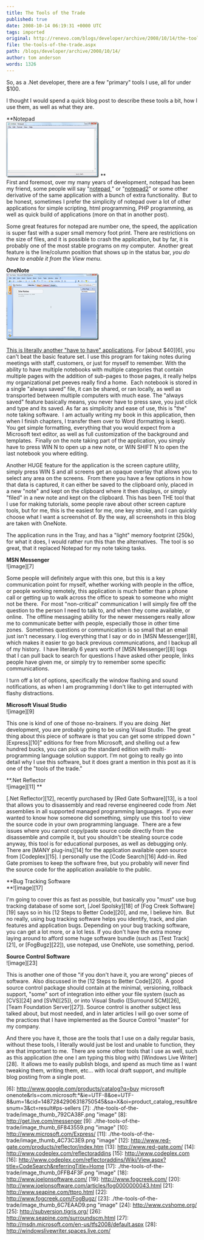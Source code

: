 ```yaml
---
title: The Tools of the Trade
published: true
date: 2008-10-14 06:19:31 +0000 UTC
tags: imported 
original: http://renevo.com/blogs/developer/archive/2008/10/14/the-tools-of-the-trade.aspx
file: the-tools-of-the-trade.aspx
path: /blogs/developer/archive/2008/10/14/
author: tom anderson
words: 1326
---
```

So, as a .Net developer, there are a few "primary" tools I use, all for under $100.

I thought I would spend a quick blog post to describe these tools a bit, how I use them, as well as what they are.

**Notepad   
![image][1] **   
First and foremost, over my many years of development, notepad has been my friend, some people will say "[notepad ][2]" or "[notepad2][3]" or some other derivative of the same application with a bunch of extra functionality.  But to be honest, sometimes I prefer the simplicity of notepad over a lot of other applications for simple scripting, html programming, PHP programming, as well as quick build of applications (more on that in another post).

Some great features for notepad are number one, the speed, the application is super fast with a super small memory foot print. There are restrictions on the size of files, and it is possible to crash the application, but by far, it is probably one of the most stable programs on my computer.  Another great feature is the line/column position that shows up in the status bar, *you do have to enable it from the View menu*.

**OneNote**   
![image][4]

[This is literally another "have to have" applications][5]. For [about $40][6], you can't beat the basic feature set. I use this program for taking notes during meetings with staff, customers, or just for myself to remember. With the ability to have multiple notebooks with multiple categories that contain multiple pages with the addition of sub-pages to those pages, it really helps my organizational pet peeves really find a home.  Each notebook is stored in a single "always saved" file, it can be shared, or ran locally, as well as transported between multiple computers with much ease. The "always saved" feature basically means, you never have to press save, you just click and type and its saved. As far as simplicity and ease of use, this is "the" note taking software.  I am actually writing my book in this application, then when I finish chapters, I transfer them over to Word (formatting is kept).  You get simple formatting, everything that you would expect from a Microsoft text editor, as well as full customization of the background and templates.  Finally on the note taking part of the application, you simply have to press WIN N to open up a new note, or WIN SHIFT N to open the last notebook you where editing.

Another HUGE feature for the application is the screen capture utility, simply press WIN S and all screens get an opaque overlay that allows you to select any area on the screens.  From there you have a few options in how that data is captured, it can either be saved to the clipboard only, placed in a new "note" and kept on the clipboard where it then displays, or simply "filed" in a new note and kept on the clipboard. This has been THE tool that I use for making tutorials, some people rave about other screen capture tools, but for me, this is the easiest for me, one key stroke, and I can quickly choose what I want a screenshot of. By the way, all screenshots in this blog are taken with OneNote.

The application runs in the Tray, and has a "light" memory footprint (250k), for what it does, I would rather run this than the alternatives.  The tool is so great, that it replaced Notepad for my note taking tasks.

**MSN Messenger**   
![image][7] 

Some people will definitely argue with this one, but this is a key communication point for myself, whether working with people in the office, or people working remotely, this application is much better than a phone call or getting up to walk across the office to speak to someone who might not be there.  For most "non-critical" communication I will simply fire off the question to the person I need to talk to, and when they come available, or online.  The offline messaging ability for the newer messengers really allow me to communicate better with people, especially those in other time zones.  Sometimes questions or communication is so small that an email just isn't necessary. I log everything that I say or do in [MSN Messenger][8], which makes it easier to go back previous communications, and I backup all of my history.  I have literally 6 years worth of [MSN Messenger][8] logs that I can pull back to search for questions I have asked other people, links people have given me, or simply try to remember some specific communications.

I turn off a lot of options, specifically the window flashing and sound notifications, as when I am programming I don't like to get interrupted with flashy distractions.

**Microsoft Visual Studio**   
![image][9]

This one is kind of one of those no-brainers. If you are doing .Net development, you are probably going to be using Visual Studio. The great thing about this piece of software is that you can get some stripped down "[Express][10]" editions for free from Microsoft, and shelling out a few hundred bucks, you can pick up the standard edition with multi-programming language solution support. I'm not going to really go into detail why I use this software, but it does grant a mention in this post as it is one of the "tools of the trade."

**.Net Reflector   
![image][11] **

[.Net Reflector][12], recently purchased by [Red Gate Software][13], is a tool that allows you to disassembly and read reverse engineered code from .Net assemblies in all supported managed programming languages.  If you ever wanted to know how someone did something, simply use this tool to view the source code in your own programming language.  There are a few issues where you cannot copy/paste source code directly from the disassemble and compile it, but you shouldn't be stealing source code anyway, this tool is for educational purposes, as well as debugging only. There are [MANY plug-ins][14] for the application available open source from [Codeplex][15]. I personally use the [Code Search][16] Add-in. Red Gate promises to keep the software free, but you probably will never find the source code for the application available to the public.

**Bug Tracking Software   
**![image][17]

I'm going to cover this as fast as possible, but basically you "must" use bug tracking database of some sort, [Joel Spolsky][18] of [Fog Creek Software][19] says so in his [12 Steps to Better Code][20], and me, I believe him.  But no really, using bug tracking software helps you identify, track, and plan features and application bugs. Depending on your bug tracking software, you can get a lot more, or a lot less. If you don't have the extra money laying around to afford some huge software bundle (such as [Test Track][21], or [FogBugz][22]), use notepad, use OneNote, use something, period.

**Source Control Software**   
![image][23]

This is another one of those "if you don't have it, you are wrong" pieces of software.  Also discussed in the [12 Steps to Better Code][20].  A good source control package should contain at the minimal, versioning, rollback support, "some" sort of integration into either your file system (such as [CVS][24] and [SVN][25]), or into Visual Studio ([Surround SCM][26], [Team Foundation Server][27]). Source control is another subject less talked about, but most needed, and in later articles I will go over some of the practices that I have implemented as the Source Control "master" for my company.

And there you have it, those are the tools that I use on a daily regular basis, without these tools, I literally would just be lost and unable to function, they are that important to me.  There are some other tools that I use as well, such as this application (the one I am typing this blog with) [Windows Live Writer][28].  It allows me to easily publish blogs, and spend as much time as I want tweaking them, writing them, etc… with local draft support, and multiple blog posting from a single post.



[1]: ./the-tools-of-the-trade/image_thumb_528E3D0F.png "image"
[2]: http://notepad-plus.sourceforge.net/
[3]: http://www.notepad2.com/
[4]: ./the-tools-of-the-trade/image_thumb_50050B51.png "image"
[5]: http://office.microsoft.com/onenote
[6]: http://www.google.com/products/catalog?q=buy microsoft onenote&rls=com.microsoft:*&ie=UTF-8&oe=UTF-8&um=1&cid=14872842906318750545&sa=X&oi=product_catalog_result&resnum=3&ct=result#ps-sellers
[7]: ./the-tools-of-the-trade/image_thumb_792CA38F.png "image"
[8]: http://get.live.com/messenger
[9]: ./the-tools-of-the-trade/image_thumb_6F843559.png "image"
[10]: http://www.microsoft.com/Express/
[11]: ./the-tools-of-the-trade/image_thumb_4C73C3E9.png "image"
[12]: http://www.red-gate.com/products/reflector/index.htm
[13]: http://www.red-gate.com/
[14]: http://www.codeplex.com/reflectoraddins
[15]: http://www.codeplex.com
[16]: http://www.codeplex.com/reflectoraddins/Wiki/View.aspx?title=CodeSearch&referringTitle=Home
[17]: ./the-tools-of-the-trade/image_thumb_0FFB4F3F.png "image"
[18]: http://www.joelonsoftware.com/
[19]: http://www.fogcreek.com/
[20]: http://www.joelonsoftware.com/articles/fog0000000043.html
[21]: http://www.seapine.com/ttpro.html
[22]: http://www.fogcreek.com/FogBugz/
[23]: ./the-tools-of-the-trade/image_thumb_6C7EAAD9.png "image"
[24]: http://www.cvshome.org/
[25]: http://subversion.tigris.org/
[26]: http://www.seapine.com/surroundscm.html
[27]: http://msdn.microsoft.com/en-us/tfs2008/default.aspx
[28]: http://windowslivewriter.spaces.live.com/


